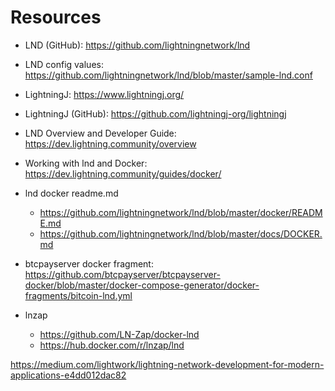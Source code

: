 
# Resources
- LND (GitHub): https://github.com/lightningnetwork/lnd
- LND config values: https://github.com/lightningnetwork/lnd/blob/master/sample-lnd.conf
- LightningJ: https://www.lightningj.org/
- LightningJ (GitHub): https://github.com/lightningj-org/lightningj
- LND Overview and Developer Guide: https://dev.lightning.community/overview
- Working with lnd and Docker: https://dev.lightning.community/guides/docker/
- lnd docker readme.md
  - https://github.com/lightningnetwork/lnd/blob/master/docker/README.md
  - https://github.com/lightningnetwork/lnd/blob/master/docs/DOCKER.md
- btcpayserver docker fragment: https://github.com/btcpayserver/btcpayserver-docker/blob/master/docker-compose-generator/docker-fragments/bitcoin-lnd.yml

- lnzap
  - https://github.com/LN-Zap/docker-lnd
  - https://hub.docker.com/r/lnzap/lnd
  

https://medium.com/lightwork/lightning-network-development-for-modern-applications-e4dd012dac82
